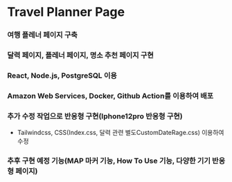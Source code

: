 # Travel Planner Page

### 여행 플레너 페이지 구축
### 달력 페이지, 플레너 페이지, 명소 추천 페이지 구현
### React, Node.js, PostgreSQL 이용
### Amazon Web Services, Docker, Github Action를 이용하여 배포
### 추가 수정 작업으로 반응형 구현(Iphone12pro 반응형 구현)
+ Tailwindcss, CSS(Index.css, 달력 관련 별도CustomDateRage.css) 이용하여 수정
### 추후 구현 예정 기능(MAP 마커 기능, How To Use 기능, 다양한 기기 반응형 페이지)
